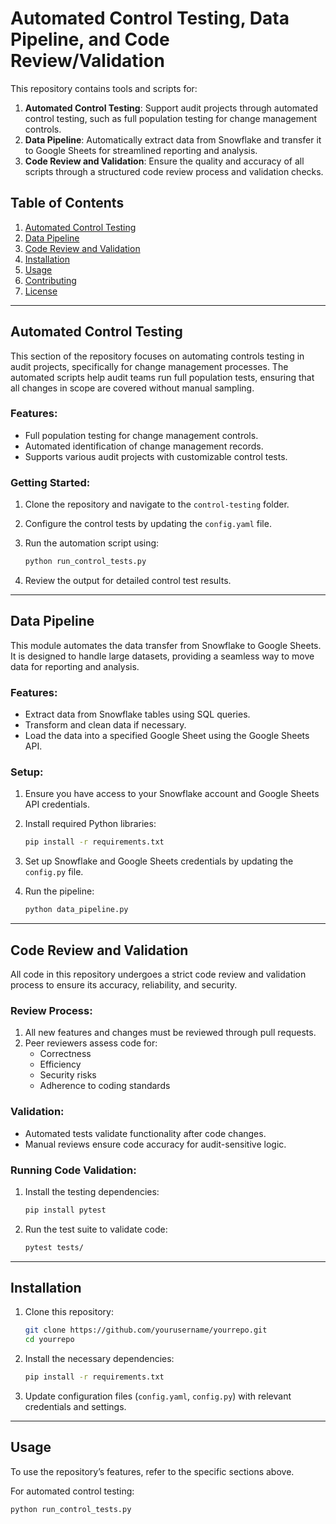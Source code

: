 # Automated Control Testing, Data Pipeline, and Code Review/Validation

This repository contains tools and scripts for:
1. **Automated Control Testing**: Support audit projects through automated control testing, such as full population testing for change management controls.
2. **Data Pipeline**: Automatically extract data from Snowflake and transfer it to Google Sheets for streamlined reporting and analysis.
3. **Code Review and Validation**: Ensure the quality and accuracy of all scripts through a structured code review process and validation checks.

## Table of Contents
1. [Automated Control Testing](#automated-control-testing)
2. [Data Pipeline](#data-pipeline)
3. [Code Review and Validation](#code-review-and-validation)
4. [Installation](#installation)
5. [Usage](#usage)
6. [Contributing](#contributing)
7. [License](#license)

---

## Automated Control Testing

This section of the repository focuses on automating controls testing in audit projects, specifically for change management processes. The automated scripts help audit teams run full population tests, ensuring that all changes in scope are covered without manual sampling.

### Features:
- Full population testing for change management controls.
- Automated identification of change management records.
- Supports various audit projects with customizable control tests.

### Getting Started:
1. Clone the repository and navigate to the `control-testing` folder.
2. Configure the control tests by updating the `config.yaml` file.
3. Run the automation script using:

    ```bash
    python run_control_tests.py
    ```

4. Review the output for detailed control test results.

---

## Data Pipeline

This module automates the data transfer from Snowflake to Google Sheets. It is designed to handle large datasets, providing a seamless way to move data for reporting and analysis.

### Features:
- Extract data from Snowflake tables using SQL queries.
- Transform and clean data if necessary.
- Load the data into a specified Google Sheet using the Google Sheets API.

### Setup:
1. Ensure you have access to your Snowflake account and Google Sheets API credentials.
2. Install required Python libraries:

    ```bash
    pip install -r requirements.txt
    ```

3. Set up Snowflake and Google Sheets credentials by updating the `config.py` file.
4. Run the pipeline:

    ```bash
    python data_pipeline.py
    ```

---

## Code Review and Validation

All code in this repository undergoes a strict code review and validation process to ensure its accuracy, reliability, and security.

### Review Process:
1. All new features and changes must be reviewed through pull requests.
2. Peer reviewers assess code for:
   - Correctness
   - Efficiency
   - Security risks
   - Adherence to coding standards

### Validation:
- Automated tests validate functionality after code changes.
- Manual reviews ensure code accuracy for audit-sensitive logic.

### Running Code Validation:
1. Install the testing dependencies:

    ```bash
    pip install pytest
    ```

2. Run the test suite to validate code:

    ```bash
    pytest tests/
    ```

---

## Installation

1. Clone this repository:
    ```bash
    git clone https://github.com/yourusername/yourrepo.git
    cd yourrepo
    ```

2. Install the necessary dependencies:
    ```bash
    pip install -r requirements.txt
    ```

3. Update configuration files (`config.yaml`, `config.py`) with relevant credentials and settings.

---

## Usage

To use the repository’s features, refer to the specific sections above. 

For automated control testing:
```bash
python run_control_tests.py
